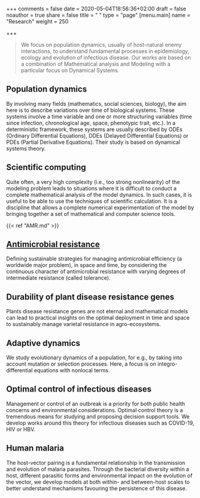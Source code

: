 +++
comments = false
date = 2020-05-04T18:56:36+02:00
draft = false
noauthor = true
share = false
title = " "
type = "page"
[menu.main]
   name = "Research"
weight = 250

+++

>We focus on population dynamics, usually of host-natural enemy interactions, to understand fundamental processes in epidemiology, ecology and evolution of infectious disease. Our works are based on a combination of Mathematical analysis and Modeling with a particular focus on Dynamical Systems. 

## Population dynamics
By involving many fields (mathematics, social sciences, biology), the aim here is to describe variations over time of biological systems. These systems involve a time variable and one or more structuring variables (time since infection, chronological age, space, phenotypic trait, etc.).  In a deterministic framework, these systems are usually described by ODEs (Ordinary Differential Equations), DDEs (Delayed Differential Equations) or PDEs (Partial Derivative Equations). Their study is based on dynamical systems theory.


<html>
<head>
<style>
img {
  float: left;
}
</style>
</head>
<body>

## Scientific computing 
Quite often, a very high complexity (i.e., too strong nonlinearity) of the modeling problem leads to situations where it is difficult to conduct a complete mathematical analysis of the model dynamics. In such cases, it is useful to be able to use the techniques of scientific calculation. It is a discipline that allows a complete numerical experimentation of the model by bringing together a set of mathematical and computer science tools.</p>
</body>
</html>


[//]:# (<p><img src="/uploads/computing.jpg" alt="Pineapple" style="width:170px;height:170px;margin-right:15px;">)

{{< ref "AMR.md" >}}

## [Antimicrobial resistance](/AMR.md)
Defining sustainable strategies for managing antimicrobial efficiency (a worldwide major problem), in space and time, by considering the continuous character of antimicrobial resistance with varying degrees of intermediate resistance (called tolerance).

## Durability of plant disease resistance genes
Plants disease resistance genes are not eternal and mathematical models can lead to practical insights on the optimal deployment in time and space to sustainably manage varietal resistance in agro-ecosystems.

## Adaptive dynamics
We study evolutionary dynamics of a population, for e.g., by taking into account mutation or selection processes. Here, a focus is on integro-differential
equations with nonlocal terms.

## Optimal control of infectious diseases
Management or control of an outbreak is a priority for both public health concerns and environmental considerations. Optimal control theory is a tremendous means for studying and proposing decision support tools. We develop works around this theory for infectious diseases such as COVID-19, HIV or HBV. 

## Human malaria 
The host-vector pairing is a fundamental relationship in the transmission and evolution of malaria parasites. Through the bacterial diversity within a host, different parasitic forms and environmental impact on the evolution of the vector, we develop models at both within- and between-host scales to better understand mechanisms favouring the persistence of this disease. 




